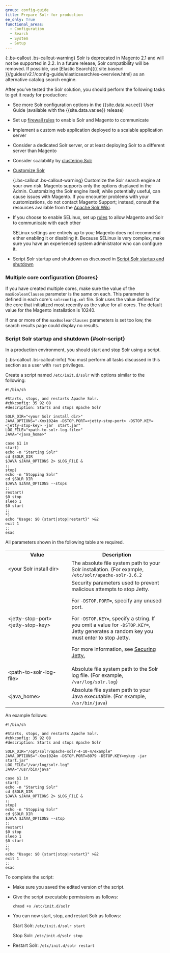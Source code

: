 ```yaml
---
group: config-guide
title: Prepare Solr for production
ee_only: True
functional_areas:
  - Configuration
  - Search
  - System
  - Setup
---
```


{:.bs-callout .bs-callout-warning}
Solr is deprecated in Magento 2.1 and will not be supported in 2.2. In a future release, Solr compatibility will be removed. If possible, use [Elastic Search]({{ site.baseurl }}/guides/v2.1/config-guide/elasticsearch/es-overview.html) as an alternative catalog search engine.

After you've tested the Solr solution, you should perform the following tasks to get it ready for production:

*	See more Solr configuration options in the {{site.data.var.ee}} User Guide (available with the {{site.data.var.ee}} release)
*	Set up [firewall rules](https://fedoraproject.org/wiki/How_to_edit_iptables_rules) to enable Solr and Magento to communicate
*	Implement a custom web application deployed to a scalable application server
*	Consider a dedicated Solr server, or at least deploying Solr to a different server than Magento
*	Consider scalability by [clustering Solr](https://cwiki.apache.org/confluence/display/solr/SolrCloud)
*	[Customize Solr](http://wiki.apache.org/solr)

	{:.bs-callout .bs-callout-warning}
	Customize the Solr search engine at your own risk. Magento supports only the options displayed in the Admin. Customizing the Solr engine itself, while potentially useful, can cause issues with Magento. If you encounter problems with your customizations, do not contact Magento Support; instead, consult the resources available from the [Apache Solr Wiki](http://wiki.apache.org/solr/).

*	If you choose to enable SELinux, set up [rules](http://wiki.centos.org/HowTos/SELinux) to allow Magento and Solr to communicate with each other

	SELinux settings are entirely up to you; Magento does not recommend either enabling it or disabling it. Because SELinux is very complex, make sure you have an experienced system administrator who can configure it.
*	Script Solr startup and shutdown as discussed in [Script Solr startup and shutdown](#solr-script)

### Multiple core configuration {#cores}

If you have created multiple cores, make sure the value of the `maxBooleanClauses` parameter is the same on each. This parameter is defined in each core's `solrconfig.xml` file. Solr uses the value defined for the core that initialized most recently as the value for all cores. The default value for the Magento installation is 10240.

If one or more of the `maxBooleanClauses` parameters is set too low, the search results page could display no results.

### Script Solr startup and shutdown {#solr-script}

In a production environment, you should start and stop Solr using a script.

{:.bs-callout .bs-callout-info}
You must perform all tasks discussed in this section as a user with `root` privileges.

Create a script named <code>/etc/init.d/solr</code> with options similar to the following:

```shell
#!/bin/sh

#Starts, stops, and restarts Apache Solr.
#chkconfig: 35 92 08
#description: Starts and stops Apache Solr

SOLR_DIR="<your Solr install dir>"
JAVA_OPTIONS="-Xmx1024m -DSTOP.PORT=<jetty-stop-port> -DSTOP.KEY=<jetty-stop-key> -jar  start.jar"
LOG_FILE="<path-to-solr-log-file>"
JAVA="<java_home>"

case $1 in
start)
echo -n "Starting Solr"
cd $SOLR_DIR
$JAVA $JAVA_OPTIONS 2> $LOG_FILE &
;;
stop)
echo -n "Stopping Solr"
cd $SOLR_DIR
$JAVA $JAVA_OPTIONS --stops
;;
restart)
$0 stop
sleep 1
$0 start
;;
*)
echo "Usage: $0 {start|stop|restart}" >&2
exit 1
;;
esac
```

All parameters shown in the following table are required.

<table>
<col width="200">
<col width="300">
<tbody>
<tr>
  <th>Value</th>
  <th>Description</th>
</tr>
<tr>
  <td>&lt;your Solr install dir></td>
  <td>The absolute file system path to your Solr installation. (For example, <code>/etc/solr/apache-solr-3.6.2</code></td>
</tr>
<tr>
  <td>&lt;jetty-stop-port><br />
  &lt;jetty-stop-key></td>
  <td>Security parameters used to prevent malicious attempts to stop Jetty.

  For <code>-DSTOP.PORT=</code>, specify any unused port.

  For <code>-DSTOP.KEY=</code>, specify a string. If you omit a value for <code>-DSTOP.KEY=</code>, Jetty generates a random key you must enter to stop Jetty.

  For more information, see <a href="https://wiki.eclipse.org/Jetty/Howto/Configure_SSL">Securing Jetty.</a>
</td>
</tr>
<tr>
  <td>&lt;path-to-solr-log-file></td>
  <td>Absolute file system path to the Solr log file. (For example, <code>/var/log/solr.log</code>)</td>
</tr>
<tr>
  <td>&lt;java_home></td>
  <td>Absolute file system path to your Java executable. (For example, <code>/usr/bin/java</code>)</td>
</tr>
</tbody>
</table>

An example follows:

```shell
#!/bin/sh

#Starts, stops, and restarts Apache Solr.
#chkconfig: 35 92 08
#description: Starts and stops Apache Solr

SOLR_DIR="/opt/solr/apache-solr-4-10-4/example"
JAVA_OPTIONS="-Xmx1024m -DSTOP.PORT=8079 -DSTOP.KEY=mykey -jar  start.jar"
LOG_FILE="/var/log/solr.log"
JAVA="/usr/bin/java"

case $1 in
start)
echo -n "Starting Solr"
cd $SOLR_DIR
$JAVA $JAVA_OPTIONS 2> $LOG_FILE &
;;
stop)
echo -n "Stopping Solr"
cd $SOLR_DIR
$JAVA $JAVA_OPTIONS --stop
;;
restart)
$0 stop
sleep 1
$0 start
;;
*)
echo "Usage: $0 {start|stop|restart}" >&2
exit 1
;;
esac
```

To complete the script:

*	Make sure you saved the edited version of the script.
*	Give the script executable permissions as follows:

		chmod +x /etc/init.d/solr
*	You can now start, stop, and restart Solr as follows:

	Start Solr: `/etc/init.d/solr start`

	Stop Solr: `/etc/init.d/solr stop`
*	Restart Solr: `/etc/init.d/solr restart`
